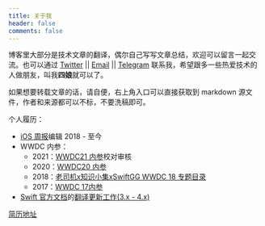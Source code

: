 ```yaml
---
title: 关于我
header: false
comments: false
---
```

<!--<img src="images/15054688829100.webp" alt="图1.4" title="图1.4" width="200"/>-->

博客里大部分是技术文章的翻译，偶尔自己写写文章总结，欢迎可以留言一起交流。也可以通过 [Twitter](http://twitter.com/kemchenj) || [Email](chenkem@gmail.com) || [Telegram](https://t.me/kemchenj) 联系我，希望跟多一些热爱技术的人做朋友，叫我**四娘**就可以了。

如果想要转载文章的话，请自便，右上角入口可以直接获取到 markdown 源文件，作者和来源都可以不标，不要洗稿即可。

个人履历：

- [iOS 周报](https://github.com/SwiftOldDriver/iOS-Weekly)编辑 2018 - 至今
- WWDC 内参：
    - 2021：[WWDC21 内参](https://xiaozhuanlan.com/wwdc21)校对审核
    - 2020：[WWDC20 内参](https://xiaozhuanlan.com/wwdc20)
    - 2018：[老司机x知识小集xSwiftGG WWDC 18 专题目录](https://juejin.im/post/5b1d284df265da6e572b3d87)
    - 2017：[WWDC 17内参](https://xiaozhuanlan.com/wwdc17)
- [Swift 官方文档](https://swift.org/documentation/)的[翻译更新工作(3.x - 4.x)](https://github.com/SwiftGGTeam/the-swift-programming-language-in-chinese)

[简历地址](/resume)
